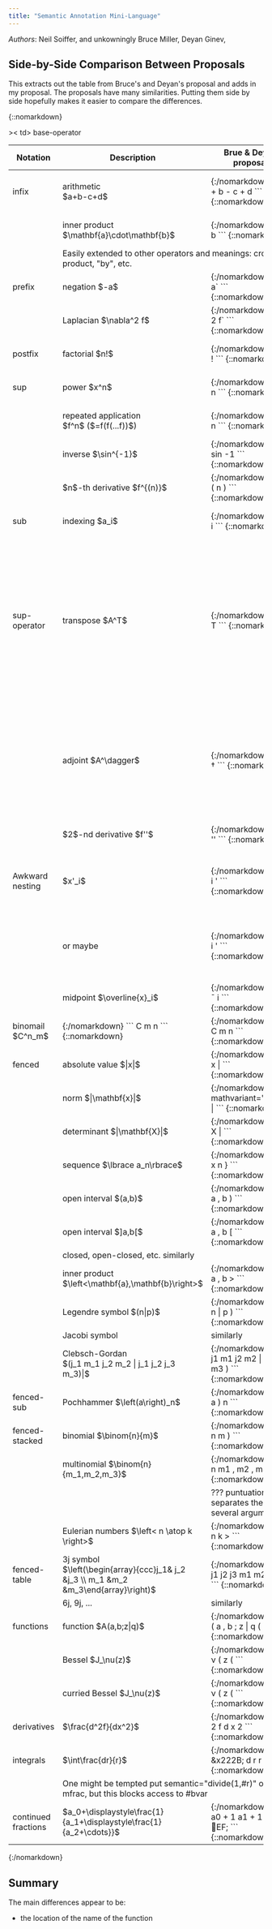 ```yaml
---
title: "Semantic Annotation Mini-Language"
---
```


<style>
.container-lg {max-width:100%;  font-size:100%;}
</style>

*Authors*:  Neil Soiffer, and unkowningly Bruce Miller, Deyan Ginev,

<!-- %%%%%%%%%%%%%%%%%%%%%%%%%%%%%%%%%%%%%%%%%%%%%%%%%%%%%%%%%%%%%%%%%%%%%% -->
## Side-by-Side Comparison Between Proposals
This extracts out the table from Bruce's and Deyan's proposal and adds in my proposal.
The proposals have many similarities.
Putting them side by side hopefully makes it easier to compare the differences.
 

{::nomarkdown}
<table>
<thead><tr><th>Notation</th><th>Description</th><th>Brue & Deyan proposal</th><th>Neil arg proposal</th><th>Neil position proposal</th></tr></thead>
<tbody>
<!-- ======================================== -->
<tr><td> infix </td><td> arithmetic<br/> $a+b-c+d$ </td><td>
{:/nomarkdown}
```
<mrow semantic="#op1(#arg1,#arg2,#op2(#arg3),#arg4)">
  <mi arg="arg1">a</mi>
  <mo arg="op1" semantic="plus">+</mo>
  <mi arg="arg2">b</mi>
  <mo arg="op2" semantic="minus">-</mo>
  <mi arg="arg3">c</mi>
  <mo>+</mo>
  <mi arg="arg4">d</mi>
</mrow>
```
{::nomarkdown}
</td>
<td>
{:/nomarkdown}
```
<mrow semantic="plus-minus(@arg1,@arg2,@op2,@arg3,@arg4,@arg5)">
  <mi arg="arg1">a</mi>
  <mo arg="op1">+</mo>
  <mi arg="arg2">b</mi>
  <mo arg="op2">-</mo>
  <mi arg="arg3">c</mi>
  <mo arg="arg4">+</mo>
  <mi arg="arg5">d</mi>
</mrow>
```
{::nomarkdown}
</td>
<td>
{:/nomarkdown}
```
<mrow semantic="plus-minus(@*)">
  <mi>a</mi>
  <mo>+</mo>
  <mi>b</mi>
  <mo>-</mo>
  <mi>c</mi>
  <mo>+</mo>
  <mi>d</mi>
</mrow>
```
{::nomarkdown}
</td></tr>

<tr><td>  </td><td> inner product $\mathbf{a}\cdot\mathbf{b}$ </td>
<td>
{:/nomarkdown}
```
<mrow semantic="#op(#arg1,#arg2)">
  <mi arg="arg1" mathvariant="bold">a</mi>
  <mo arg="op" semantic="inner-product>&#x22C5;</mo>
  <mi arg="arg2" mathvariant="bold">b</mi>
</mrow>
```
{::nomarkdown}
</td>
<td>
{:/nomarkdown}
```
<mrow semantic="inner-product(@arg1,@op,@arg2)">
  <mi arg="arg1" mathvariant="bold">a</mi>
  <mo arg="op">&#x22C5;</mo>
  <mi arg="arg2" mathvariant="bold">b</mi>
</mrow>
```
{::nomarkdown}
</td>
<td>
{:/nomarkdown}
```
<mrow semantic="inner-product(@*)">
  <mi mathvariant="bold">a</mi>
  <mo>&#x22C5;</mo>
  <mi mathvariant="bold">b</mi>
</mrow>
```
{::nomarkdown}
</td>
</tr>
<tr><td/><td colspan="2">Easily extended to other operators and meanings: cross-product, "by", etc.</td></tr>
<!-- ======================================== -->
<tr><td> prefix </td><td> negation $-a$ </td>
<td>
{:/nomarkdown}
```
<mrow semantic="#op(#arg)">
  <mo arg="op" semantic="unary-minus">-</mo>
  <mi arg="arg">a</mi>`
</mrow>
```
{::nomarkdown}
</td>
<td>
{:/nomarkdown}
```
<mrow semantic="unary-minus(@op, @arg)">
  <mo arg="op">-</mo>
  <mi arg="arg">a</mi>`
</mrow>
```
{::nomarkdown}
</td>
<td>
{:/nomarkdown}
```
<mrow semantic="unary-minus(@*)">
  <mo>-</mo>
  <mi>a</mi>`
</mrow>
```
{::nomarkdown}
</td>
</tr>

<tr><td> </td><td> Laplacian $\nabla^2 f$ </td>
<td>
{:/nomarkdown}
```
<mrow semantic="#op(#arg)">
  <msup arg="op" semantic="laplacian">
    <mi>&#x2207;</mi>
    <mn>2</mn>
  </msup>
  <mi arg="arg">f</mi>`
</mrow>
```
{::nomarkdown}
</td>
<td>
{:/nomarkdown}
```
<mrow semantic="laplacian(@op, @arg)">
  <msup arg="op">
    <mi>&#x2207;</mi>
    <mn>2</mn>
  </msup>
  <mi arg="arg">f</mi>`
</mrow>
```
{::nomarkdown}
</td>
<td>
{:/nomarkdown}
```
<mrow semantic="laplacian(@*)">
  <msup>
    <mi>&#x2207;</mi>
    <mn>2</mn>
  </msup>
  <mi>f</mi>`
</mrow>
```
{::nomarkdown}
</td>
</tr>
<!-- ======================================== -->
<tr><td> postfix </td><td> factorial $n!$ </td>
<td>
{:/nomarkdown}
```
<mrow semantic="#op(#arg)">
  <mi arg="arg">a</mi>
  <mo arg="op" semantic="factorial">!</mo>
</mrow>
```
{::nomarkdown}
</td>
<td>
{:/nomarkdown}
```
<mrow semantic="factorial(@arg, @op)">
  <mi arg="arg">a</mi>
  <mo arg="op" semantic="factorial">!</mo>
</mrow>
```
{::nomarkdown}
</td>
<td>
{:/nomarkdown}
```
<mrow semantic="factorial(@*)">
  <mi>a</mi>
  <mo>!</mo>
</mrow>
```
{::nomarkdown}
</td>
</tr>
<!-- ======================================== -->
<tr><td> sup </td><td> power $x^n$ </td>
<td>
{:/nomarkdown}
```
<msup semantic="power(#base,#exp)">
  <mi arg="base">x</mi>
  <mi arg="exp">n</mi>
</msup>
```
{::nomarkdown}
</td>
<td>
{:/nomarkdown}
```
<msup semantic="power(@base,@exp)">
  <mi arg="base">x</mi>
  <mi arg="exp">n</mi>
</msup>
```
{::nomarkdown}
</td>
<td>
{:/nomarkdown}
```
<msup semantic="power(@*)">
  <mi>x</mi>
  <mi>n</mi>
</msup>
```
{::nomarkdown}
</td>
</tr>

<tr><td> </td><td> repeated application <br/> $f^n$ ($=f(f(...f))$)</td>
<td>
{:/nomarkdown}
```
<msup semantic="applicative-power(#op,$n)">
  <mi arg="op">f</mi>
  <mi arg="n">n</mi>
</msup>
```
{::nomarkdown}
</td>
<td>
{:/nomarkdown}
```
<msup semantic="applicative-power(@op,@n)">
  <mi arg="op">f</mi>
  <mi arg="n">n</mi>
</msup>
```
{::nomarkdown}
</td>
<td>
{:/nomarkdown}
```
<msup semantic="applicative-power(@*)">
  <mi>f</mi>
  <mi>n</mi>
</msup>
```
{::nomarkdown}
</td>
</tr>

<tr><td> </td><td> inverse $\sin^{-1}$ </td>
<td>
{:/nomarkdown}
```
<msup semantic="applicative-power(#op,#n)">
  <mi arg="op">sin</mi>
  <mn arg="n">-1</mn>
</msup>
```
{::nomarkdown}
</td>
<td>
{:/nomarkdown}
```
<msup semantic="applicative-power(@op,@n)">
  <mi arg="op">sin</mi>
  <mn arg="n">-1</mn>
</msup>
```
{::nomarkdown}
</td>
<td>
{:/nomarkdown}
```
<msup semantic="applicative-power(@*)">
  <mi>sin</mi>
  <mn>-1</mn>
</msup>
```
{::nomarkdown}
</td>
</tr>

<tr><td> </td><td> $n$-th derivative $f^{(n)}$ </td>
<td>
{:/nomarkdown}
```
<msup semantic="derivative-implicit-variable(#op,#n)">
  <mi arg="op">f</mi>
  <mrow>
    <mo>(</mo>
    <mi arg="n">n</mi>
    <mo>)</mo>
  </mrow>
</msup>
```
{::nomarkdown}
</td>
<td>
{:/nomarkdown}
```
<msup semantic="derivative-implicit-variable(@op,@n)">
  <mi arg="op">f</mi>
  <mrow>
    <mo>(</mo>
    <mi arg="n">n</mi>
    <mo>)</mo>
  </mrow>
</msup>
```
{::nomarkdown}
</td>
<td>
{:/nomarkdown}
```
<msup semantic="derivative-implicit-variable(@1,@2@1)">
  <mi>f</mi>
  <mrow>
    <mo>(</mo>
    <mi>n</mi>
    <mo>)</mo>
  </mrow>
</msup>
```
{::nomarkdown}
</td>
</tr>
<!-- ======================================== -->
<tr><td> sub </td><td> indexing $a_i$ </td>
<td>
{:/nomarkdown}
```
<msup semantic="index(#array,#index)">
  <mi arg="array">a</mi>
  <mi arg="index">i</mi>
</msup>
```
{::nomarkdown}
</td>
<td>
{:/nomarkdown}
```
<msup semantic="index(@array,@index)">
  <mi arg="array">a</mi>
  <mi arg="index">i</mi>
</msup>
```
{::nomarkdown}
</td>
<td>
{:/nomarkdown}
```
<msup semantic="index(@*)">
  <mi>a</mi>
  <mi>i</mi>
</msup>
```
{::nomarkdown}
</td>
</tr>
<!-- ======================================== -->
<tr><td> sup-operator </td><td> transpose $A^T$ </td>
<td>
{:/nomarkdown}
```
<msup semantic="#op(#x)">
  <mi arg="x">A</mi>
  <mi arg="op" semantic="transpose">T</mn>
</msup>
```
{::nomarkdown}
</td>
<td>
{:/nomarkdown}
For speech, we need two different transpose functions ("A transpose" vs "transpose of A for T(A)") or the speech needs to find the "operator" and deduce the form from that.
```
<msup semantic="transpose(@x, @op)">
  <mi arg="x">A</mi>
  <mi arg="op">T</mn>
</msup>
```
{::nomarkdown}
</td>
<td>
{:/nomarkdown}
```
<msup semantic="transpose(@*)">
  <mi>A</mi>
  <mi>T</mn>
</msup>
```
{::nomarkdown}
</td>
</tr>

<tr><td> </td><td> adjoint $A^\dagger$ </td>
<td>
{:/nomarkdown}
```
<msup semantic="#op(#x)">
  <mi arg="x">A</mi>
  <mi arg="op" semantic="adjoint">&dagger;</mn>
</msup>
```
{::nomarkdown}
</td>
<td>
{:/nomarkdown}
Note: 'adjoint' needs to know the second arg is the operand. It could just as easily be the first arg if we _define_ it that way.
```
<msup semantic="adjoint(@op, @x)">
  <mi arg="x">A</mi>
  <mi arg="op">&dagger;</mn>
</msup>
```
{::nomarkdown}
</td>
<td>
{:/nomarkdown}
```
<msup semantic="adjoint(@2, @1)">
  <mi>A</mi>
  <mi>&dagger;</mn>
</msup>
```
{::nomarkdown}
</td>
</tr>
<tr><td> </td><td> $2$-nd derivative $f''$ </td>
<td>
{:/nomarkdown}
```
<msup semantic="derivative-implicit-variable(#op,#n)">
  <mi arg="op">f</mi>
  <mo arg="n" semantic="2">''</mo>
</msup>
```
{::nomarkdown}
</td>
<td>
{:/nomarkdown}
```
<msup semantic="derivative-implicit-variable(@op,@n)">
  <mi arg="op">f</mi>
  <mo arg="n">''</mo>
</msup>
```
{::nomarkdown}
</td>
<td>
{:/nomarkdown}
```
<msup semantic="derivative-implicit-variable(@*)">
  <mi>f</mi>
  <mo>''</mo>
</msup>
```
{::nomarkdown}
</td>
</tr>
<tr><td>Awkward nesting</td><td> $x'_i$ </td>
<td>
{:/nomarkdown}
```
 <msubsup semantic="derivative-implicit-variable(index(#array,#index))">
   <mi arg="array">x</mi>
   <mi arg="index">i</mi>
   <mo>'</mo>
  </msubsup>
```
{::nomarkdown}
</td>
<td>
{:/nomarkdown}
```
 <msubsup semantic="derivative-implicit-variable(index(@array,@index), @deg)">
   <mi arg="array">x</mi>
   <mi arg="index">i</mi>
   <mo arg="deg">'</mo>
  </msubsup>
```
or could be
```
 <msubsup semantic="derivative-implicit-variable(index(@array,@index), '2')">
   <mi arg="array">x</mi>
   <mi arg="index">i</mi>
   <mo>'</mo>
  </msubsup>
```
{::nomarkdown}
</td>
<td>
{:/nomarkdown}
```
 <msubsup semantic="derivative-implicit-variable(index(@1,@2), @3)">
   <mi>x</mi>
   <mi>i</mi>
   <mo>'</mo>
  </msubsup>
```
or as above with '2'

{::nomarkdown}
</td>
</tr>
<tr><td></td><td> or maybe</td>
<td>
{:/nomarkdown}
```
 <msubsup semantic="index(derivative-implicit-variable(#op),#index)">
   <mi arg="op">x</mi>
   <mi arg="index">i</mi>
   <mo>'</mo>
  </msubsup>
```
{::nomarkdown}
</td>
<td>
{:/nomarkdown}
```
 <msubsup semantic="index(derivative-implicit-variable(@op,@deg), @index)">
   <mi arg="op">x</mi>
   <mi arg="index">i</mi>
   <mo arg="deg">'</mo>
  </msubsup>
```
or with "@deg" being "1"

{::nomarkdown}
</td>
<td>
{:/nomarkdown}
```
 <msubsup semantic="index(derivative-implicit-variable(@o1,@3), @2)">
   <mi>x</mi>
   <mi>i</mi>
   <mo>'</mo>
  </msubsup>
```
or with "@3" being "1"

{::nomarkdown}
</td>
></tr>
<tr><td></td><td> midpoint $\overline{x}_i$ </td>
<td>
{:/nomarkdown}
```
 <msub semantic="#op(index(#line,#index))">
    <mover accent="true">
      <mi arg="line">x</mi>
      <mo arg="op" semantic="midpoint">¯</mo>
    </mover>
    <mi arg="index">i</mi>
  </msub>
```
{::nomarkdown}
</td>
<td>
{:/nomarkdown}
```
 <msub semantic="midpoint(index(@line,@index))">
    <mover accent="true">
      <mi arg="line">x</mi>
      <mo arg="op">¯</mo>
    </mover>
    <mi arg="index">i</mi>
  </msub>
```
{::nomarkdown}
</td>
<td>
{:/nomarkdown}
```
 <msub semantic="midpoint(index(@1@,@2),@1@2)">
    <mover accent="true">
      <mi arg="line">x</mi>
      <mo arg="op">¯</mo>
    </mover>
    <mi arg="index">i</mi>
  </msub>
```
{::nomarkdown}
</td>
</tr>

<!-- ======================================== -->
<tr><
td> base-operator </td><td> binomail $C^n_m$ </td>
<td>
{:/nomarkdown}
```
<msubsup semantic="#op(#n,#m)">
  <mi arg="op" semantic="binomial">C</mi>
  <mi arg="m">m</mi>
  <mi arg="n">n</mi>
</msubsup>
```
{::nomarkdown}
</td>
<td>
{:/nomarkdown}
```
<msubsup semantic="binomial(#n,#m)">
  <mi arg="op">C</mi>
  <mi arg="m">m</mi>
  <mi arg="n">n</mi>
</msubsup>
```
{::nomarkdown}
</td>
<td>
{:/nomarkdown}
```
<msubsup semantic="binomial(#3,#2)">
  <mi arg="op">C</mi>
  <mi arg="m">m</mi>
  <mi arg="n">n</mi>
</msubsup>
```
{::nomarkdown}
</td>
</tr>
<!-- ======================================== -->
<!--
<tr><td> fenced </td><td> grouping $(a+b)$ </td><td>
{:/nomarkdown}
```
<mrow>
  <mo>(</mo>
  <mi>a</mi>
  <mo>+</mo>
  <mi>b</mi>
  <mo>)</mo>
</msup>
```
{::nomarkdown}
</td></tr>
-->
<tr><td> fenced </td><td> absolute value $|x|$ </td>
<td>
{:/nomarkdown}
```
<mrow semantic="absolute-value(#x)">
  <mo>|</mo>
  <mi arg="x">x</mi>
  <mo>|</mo>
</msup>
```
{::nomarkdown}
</td>
<td style="background-color: lightyellow;">
{:/nomarkdown}
```
<mrow semantic="absolute-value(@open, @x, @close)">
  <mo arg="open">|</mo>
  <mi arg="x">x</mi>
  <mo arg="close">|</mo>
</msup>
```
{::nomarkdown}
</td>
<td style="background-color: lightyellow;">
{:/nomarkdown}
```
<mrow semantic="absolute-value(@*)">
  <mo>|</mo>
  <mix</mi>
  <mo>|</mo>
</msup>
```
{::nomarkdown}
</td>
</tr>

<tr><td> </td><td> norm $|\mathbf{x}|$ </td><td>
{:/nomarkdown}
```
<mrow semantic="norm(#x)">
  <mo>|</mo>
  <mi arg="x"> mathvariant="bold"x</mi>
  <mo>|</mo>
</msup>
```
{::nomarkdown}
</td></tr>

<tr><td> </td><td> determinant $|\mathbf{X}|$ </td><td>
{:/nomarkdown}
```
<mrow semantic="determinant(#x)">
  <mo>|</mo>
  <mi arg="x" mathvariant="bold">X</mi>
  <mo>|</mo>
</msup>
```
{::nomarkdown}
</td></tr>

<tr><td> </td><td> sequence $\lbrace a_n\rbrace$ </td><td>
{:/nomarkdown}
```
<mrow semantic="sequence(#arg)">
  <mo>{</mo>
  <msub arg="arg">
    <mi>x</mi>
    <mi>n</mi>
  </msub>
  <mo>}</mo>
</msup>
```
{::nomarkdown}
</td></tr>

<tr><td> </td><td> open interval $(a,b)$ </td><td>
{:/nomarkdown}
```
<mrow semantic="open-interval(#a,#b)">
  <mo>(</mo>
  <mi arg="a">a</mi>
  <mo>,</mo>
  <mi arg="b">b</mi>
  <mo>)</mo>
</msup>
```
{::nomarkdown}
</td></tr>

<tr><td> </td><td> open interval $]a,b[$ </td><td>
{:/nomarkdown}
```
<mrow semantic="open-interval(#a,#b)">
  <mo>]</mo>
  <mi arg="a">a</mi>
  <mo>,</mo>
  <mi arg="b">b</mi>
  <mo>[</mo>
</msup>
```
{::nomarkdown}
</td></tr>
<tr><td/><td colspan="2">closed, open-closed, etc. similarly</td></tr>

<tr><td> </td><td> inner product $\left<\mathbf{a},\mathbf{b}\right>$</td><td>
{:/nomarkdown}
```
<mrow semantic="inner-product(#a,#b)">
  <mo>&lt;</mo>
  <mi arg="a" mathvariant="bold">a</mi>
  <mo>,</mo>
  <mi arg="b" mathvariant="bold">b</mi>
  <mo>&gt;</mo>
</msup>
```
{::nomarkdown}
</td></tr>

<tr><td> </td><td> Legendre symbol $(n|p)$</td><td>
{:/nomarkdown}
```
<mrow semantic="Legendre-symbol(#n,#p)">
  <mo>(</mo>
  <mi arg="n">n</mi>
  <mo>|</mo>
  <mi arg="p">p</mi>
  <mo>)</mo>
</msup>
```
{::nomarkdown}
</td></tr>
<tr><td/><td>Jacobi symbol</td><td>similarly</td></tr>

<tr><td> </td><td> Clebsch-Gordan<br/> $(j_1 m_1 j_2 m_2 | j_1 j_2 j_3 m_3)|$</td><td>
{:/nomarkdown}
```
<mrow semantic="Clebsch-Gordan(#a1,#a2,#a3,#a4,#b1,#b2,#b3,#b4)">
  <mo>(</mo>
  <msub arg="a1"><mi>j</mi><mn>1</mn>
  <msub arg="a2"><mi>m</mi><mn>1</mn>
  <msub arg="a3"><mi>j</mi><mn>2</mn>
  <msub arg="a4"><mi>m</mi><mn>2</mn>
  <mo>|</mo>
  <msub arg="b1"><mi>j</mi><mn>1</mn>
  <msub arg="b2"><mi>j</mi><mn>2</mn>
  <msub arg="b3"><mi>j</mi><mn>3</mn>
  <msub arg="b4"><mi>m</mi><mn>3</mn>
  <mo>)</mo>
</msup>
```
{::nomarkdown}
</td></tr>
<!-- ======================================== -->
<tr><td>fenced-sub </td><td> Pochhammer $\left(a\right)_n$ </td><td>
{:/nomarkdown}
```
<msup semantic="Pochhammer(#a,#n)">
  <mrow>
    <mo>(</mo>
    <mi arg="a">a</mi>
    <mo>)</mo>
  </mrow>
  <mi arg="n">n</mi>
</msup>
```
{::nomarkdown}
</td></tr>
<!-- ======================================== -->
<tr><td>fenced-stacked </td><td> binomial $\binom{n}{m}$ </td><td>
{:/nomarkdown}
<!-- <mrow semantic="binomial(@2/1,@2/2)"> -->
```
<mrow semantic="binomial(#n,#m)">
  <mo>(</mo>
  <mfrac thickness="0pt">
    <mi arg="n">n</mi>
    <mi arg="m">m</mi>
  </mfrac>
  <mo>)</mo>
</mrow>
```
{::nomarkdown}
</td></tr>

<tr><td> </td><td> multinomial $\binom{n}{m_1,m_2,m_3}$ </td><td>
{:/nomarkdown}
<!-- <mrow semantic="multinomial(@2/1,@2/2/1,@2/2/3,@2/2/5)"> -->
```
<mrow semantic="multinomial(#n,#m1,#m2,#m3)">
  <mo>(</mo>
  <mfrac thickness="0pt">
    <mi arg="n">n</mi>
    <mrow>
      <msub arg="m1"><mi>m</mi><mn>1</mn></msup>
      <mo>,</mo>
      <msub arg="m2"><mi>m</mi><mn>2</mn></msup>
      <mo>,</mo>
      <msub arg="m3"><mi>m</mi><mn>3</mn></msup>
    </mrow>
  </mfrac>
  <mo>)</mo>
</mrow>
```
{::nomarkdown}
</td></tr>
<tr><td/><td/><td>??? puntuation separates the several arguments?</td></tr>

<tr><td> </td><td> Eulerian numbers $\left< n \atop k \right>$ </td><td>
{:/nomarkdown}
```
<mrow semantic="Eulerian-numbers(#n,#k)">
  <mo>&lt;</mo>
  <mfrac thickness="0pt">
    <mi arg="n">n</mi>
    <mi arg="k">k</mi>
  </mfrac>
  <mo>&gt;</mo>
</mrow>
```
{::nomarkdown}
</td></tr>
<!-- ======================================== -->
<tr><td>fenced-table</td><td> 3j symbol<br/> $\left(\begin{array}{ccc}j_1& j_2 &j_3 \\ m_1 &m_2 &m_3\end{array}\right)$</td><td>
{:/nomarkdown}
<!-- <mrow semantic="3j(@2/1/1,@2/1/2,@2/1/3,@2/2/1,@2/2/2,@2/2/3)">-->
```
<mrow semantic="3j(#j1,#j2,#j3,#m1,#m2,#m3)">
  <mo>(</mo>
  <mtable>
    <mtr>
      <mtd arg="j1"><msub><mi>j</mi><mn>1</mn></mtd>
      <mtd arg="j2"><msub><mi>j</mi><mn>2</mn></mtd>
      <mtd arg="j3"><msub><mi>j</mi><mn>3</mn></mtd>
    </mtr>
    <mtr>
      <mtd arg="m1"><msub><mi>m</mi><mn>1</mn></mtd>
      <mtd arg="m2"><msub><mi>m</mi><mn>2</mn></mtd>
      <mtd arg="m3"><msub><mi>m</mi><mn>3</mn></mtd>
    </mtr>
  </mtable>
  <mo>)</mo>
</msup>
```
{::nomarkdown}
</td></tr>
<tr><td/><td>6j, 9j, ...</td><td>similarly</td></tr>
<!-- ======================================== -->
<tr><td>functions</td><td> function $A(a,b;z|q)$</td><td>
{:/nomarkdown}
```
<mrow semantic="#op(#p1,#p2,#a1,#q)">
  <mi arg="op">A</mi>
  <mo>(</mo>
  <mi arg="p1">a</mi>
  <mo>,</mo>
  <mi arg="p2">b</mi>
  <mo>;</mo>
  <mi arg="a1">z</mi>
  <mo>|</mo>
  <mi arg="q">q</mi>
  <mo>(</mo>
</mrow>
```
{::nomarkdown}
</td></tr>
<tr><td></td><td> Bessel $J_\nu(z)$</td><td>
{:/nomarkdown}
```
<mrow semantic="#op(#nu,#z)">
  <msub>
    <mi arg="op" semantic="BesselJ">J</mi>
    <mi arg="nu">&#x3BD;</mi>
  </msub>
  <mo>(</mo>
  <mi arg="z">z</mi>
  <mo>(</mo>
</mrow>
```
{::nomarkdown}
</td></tr>
<tr><td></td><td> curried Bessel $J_\nu(z)$</td><td>
{:/nomarkdown}
```
<mrow semantic="#op(#nu)(#z)">
  <msub>
    <mi arg="op" semantic="BesselJ">J</mi>
    <mi arg="nu" >&#x3BD;</mi>
  </msub>
  <mo>(</mo>
  <mi arg="z">z</mi>
  <mo>(</mo>
</mrow>
```
{::nomarkdown}
</td></tr>
<!-- ======================================== -->
<tr><td>derivatives</td><td> $\frac{d^2f}{dx^2}$</td><td>
{:/nomarkdown}
<!-- <mfrac semantic="Leibnitz-derivative(@1/2,@2/1/2,@1/1/2)"> -->
```
<mfrac semantic="Leibnitz-derivative(#func,#var,#deg)">
  <mrow>
    <msup>
      <mo>d</mo>
      <mn>2</mn>
    </msup>
    <mi arg="func">f</mix>
  </mrow>
  <msup>
    <mrow>
      <mo>d</mo>
      <mi arg="var">x</mix>
    </mrow>
    <mn arg="deg">2</mn>
  </msup>
</mfrac>
```
{::nomarkdown}
</td></tr>
<!-- ======================================== -->
<tr><td>integrals</td><td> $\int\frac{dr}{r}$</td><td>
{:/nomarkdown}
```
<mrow semantic="#op(divide(1,#r),#bvar)">
  <mo arg="op" semantic="integral">&x222B;</mo>
  <mfrac>
    <mrow>
      <mi>d</mi>
      <mi arg="bvar">r</mi>
    </mrow>
    <mi arg="r">r</mi>
  </mfrac>
</mrow>
```
{::nomarkdown}
</td></tr>
<tr><td/><td colspan="2">One might be tempted put semantic="divide(1,#r)" on the mfrac, but this blocks access to #bvar</td></tr>
<!-- ======================================== -->
<tr><td>continued fractions</td><td> $a_0+\displaystyle\frac{1}{a_1+\displaystyle\frac{1}{a_2+\cdots}}$</td><td>
{:/nomarkdown}
<!--<mrow semantic="infinite-continued-fraction(@1,1,@3/1/2/1,1,@3/1/2/3/1/2)">-->
```
<mrow semantic="infinite-continued-fraction(#a0,#b1,#a1,#b2,#a2)">
  <msub arg="a0"><mi>a</mi><mn>0</mn></msub>
  <mo>+</mo>
  <mstyle display="true">
    <mfrac>
      <mn arg="b1">1</mn>
      <mrow>
        <msub arg="a1"><mi>a</mi><mn>1</mn></msub>
        <mo>+</mo>
        <mstyle display="true">
          <mfrac>
            <mn arg="b2">1</mn>
            <mrow>
              <msub arg="a2"><mi>a</mi><mn>2</mn></msub>
              <mo>+</mo>
              <mo>&#22EF;</mo>
            </mrow>
          </mfrac>
        </mstyle>
      </mrow>
    </mfrac>
  </mstyle>
</mrow>
```
{::nomarkdown}
</td></tr>
<!-- ======================================== -->
</tbody>
</table>
{:/nomarkdown}

<!-- %%%%%%%%%%%%%%%%%%%%%%%%%%%%%%%%%%%%%%%%%%%%%%%%%%%%%%%%%%%%%%%%%%%%%% -->

## Summary
The main differences appear to be:
* the location of the name of the function

<!-- %%%%%%%%%%%%%%%%%%%%%%%%%%%%%%%%%%%%%%%%%%%%%%%%%%%%%%%%%%%%%%%%%%%%%% -->

